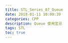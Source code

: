 ```yaml
---
title: STL_Series_07_Queue
date: 2018-01-11 10:00:39
categories: CPP
description: Queue 使用宜忌
tags: STL
toc: true
---
```

